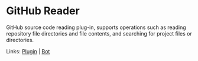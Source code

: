 # GitHub Reader

GitHub source code reading plug-in, supports operations such as reading repository file directories and file contents,
and searching for project files or directories.

Links: [Plugin](https://www.coze.com/store/plugin/7374686637978157064) | [Bot](https://www.coze.com/store/bot/7374472952986746888)
